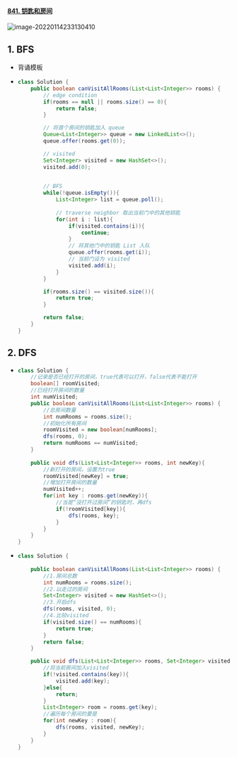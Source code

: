 #### [841. 钥匙和房间](https://leetcode-cn.com/problems/keys-and-rooms/)

![image-20220114233130410](https://raw.githubusercontent.com/TWDH/Leetcode-From-Zero/pictures/img/image-20220114233130410.png)

## 1. BFS

- 背诵模板

- ```java
  class Solution {
      public boolean canVisitAllRooms(List<List<Integer>> rooms) {
          // edge condition
          if(rooms == null || rooms.size() == 0){
              return false;
          }
  
          // 将首个房间的钥匙加入 queue
          Queue<List<Integer>> queue = new LinkedList<>();
          queue.offer(rooms.get(0));
  
          // visited
          Set<Integer> visited = new HashSet<>();
          visited.add(0);
          
  
          // BFS
          while(!queue.isEmpty()){
              List<Integer> list = queue.poll();
              
              // traverse neighbor 取出当前门中的其他钥匙
              for(int i : list){
                  if(visited.contains(i)){
                      continue;
                  }
                  // 将其他门中的钥匙 List 入队
                  queue.offer(rooms.get(i));
                  // 当前门设为 visited
                  visited.add(i);
              }
          }
  
          if(rooms.size() == visited.size()){
              return true;
          }
  
          return false;
      }
  }
  ```

## 2. DFS

- ```java
  class Solution {
      //记录是否已经打开的房间，true代表可以打开，false代表不能打开
      boolean[] roomVisited;
      //已经打开房间的数量
      int numVisited;
      public boolean canVisitAllRooms(List<List<Integer>> rooms) {
          //总房间数量
          int numRooms = rooms.size();
          //初始化所有房间
          roomVisited = new boolean[numRooms];
          dfs(rooms, 0);
          return numRooms == numVisited;
      }
      
      public void dfs(List<List<Integer>> rooms, int newKey){
          //新打开的房间，设置为true
          roomVisited[newKey] = true;
          //增加打开房间的数量
          numVisited++;
          for(int key : rooms.get(newKey)){
              //当是“没打开过房间”的钥匙时，再dfs
              if(!roomVisited[key]){
                  dfs(rooms, key);
              }            
          }
      }
  }
  ```

- ```java
  class Solution {
      
      public boolean canVisitAllRooms(List<List<Integer>> rooms) {
          //1.房间总数
          int numRooms = rooms.size();
          //2.以走过的房间
          Set<Integer> visited = new HashSet<>();
          //3.开启dfs
          dfs(rooms, visited, 0);
          //4.比较visited
          if(visited.size() == numRooms){
              return true;
          }
          return false;
      }
  
      public void dfs(List<List<Integer>> rooms, Set<Integer> visited, int key){
          //将当前房间加入visited
          if(!visited.contains(key)){
              visited.add(key);
          }else{
              return;
          }
          List<Integer> room = rooms.get(key);
          //遍历每个房间的要是
          for(int newKey : room){
              dfs(rooms, visited, newKey);
          }
      }
  }
  ```
  



